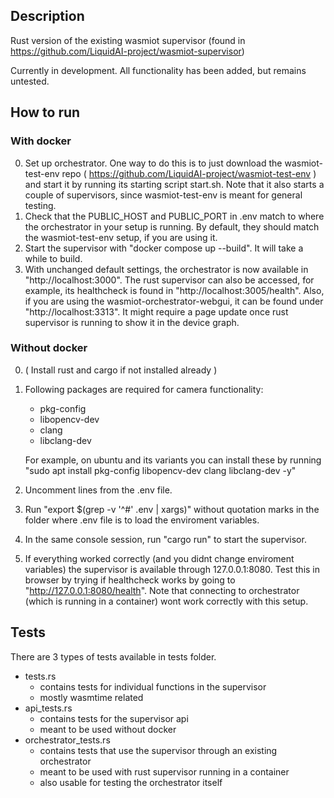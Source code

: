 ## Description

Rust version of the existing wasmiot supervisor (found in https://github.com/LiquidAI-project/wasmiot-supervisor)

Currently in development. All functionality has been added, but remains untested.

## How to run

### With docker

0. Set up orchestrator. One way to do this is to just download the wasmiot-test-env repo ( https://github.com/LiquidAI-project/wasmiot-test-env ) and start it by running its starting script start.sh. Note that it also starts a couple of supervisors, since wasmiot-test-env is meant for general testing.
1. Check that the PUBLIC_HOST and PUBLIC_PORT in .env match to where the orchestrator in your setup is running. By default, they should match the wasmiot-test-env setup, if you are using it.
2. Start the supervisor with "docker compose up --build". It will take a while to build.
3. With unchanged default settings, the orchestrator is now available in "http://localhost:3000". The rust supervisor can also be accessed, for example, its healthcheck is found in "http://localhost:3005/health". Also, if you are using the wasmiot-orchestrator-webgui, it can be found under "http://localhost:3313". It might require a page update once rust supervisor is running to show it in the device graph.

### Without docker

0. ( Install rust and cargo if not installed already )
1. Following packages are required for camera functionality:
    - pkg-config 
    - libopencv-dev 
    - clang 
    - libclang-dev
    
    For example, on ubuntu and its variants you can install these by running "sudo apt install pkg-config libopencv-dev clang libclang-dev -y"
2. Uncomment lines from the .env file. 
3. Run "export $(grep -v '^#' .env | xargs)" without quotation marks in the folder where .env file is to load the enviroment variables.
4. In the same console session, run "cargo run" to start the supervisor.
5. If everything worked correctly (and you didnt change enviroment variables) the supervisor is available through 127.0.0.1:8080. Test this in browser by trying if healthcheck works by going to "http://127.0.0.1:8080/health". Note that connecting to orchestrator (which is running in a container) wont work correctly with this setup.

## Tests

There are 3 types of tests available in tests folder.
- tests.rs 
    - contains tests for individual functions in the supervisor
    - mostly wasmtime related
- api_tests.rs 
    - contains tests for the supervisor api
    - meant to be used without docker
- orchestrator_tests.rs
    - contains tests that use the supervisor through an existing orchestrator
    - meant to be used with rust supervisor running in a container
    - also usable for testing the orchestrator itself